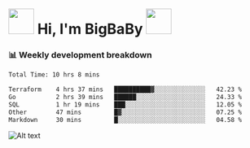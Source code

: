 <!-- Title -->
<h1>
    <img src="https://media.tenor.com/TlyRveJkgo4AAAAi/cloud-cloud-strife.gif" width="50"/>
    Hi, I'm BigBaBy
    <img src="https://media.tenor.com/TlyRveJkgo4AAAAi/cloud-cloud-strife.gif" width="50"/>
</h1>

<h3> 📊 Weekly development breakdown </h3>
<!-- waka-readme-stats -->

<!--START_SECTION:waka-->

```txt
Total Time: 10 hrs 8 mins

Terraform    4 hrs 37 mins   ██████████▓░░░░░░░░░░░░░░   42.23 %
Go           2 hrs 39 mins   ██████░░░░░░░░░░░░░░░░░░░   24.33 %
SQL          1 hr 19 mins    ███░░░░░░░░░░░░░░░░░░░░░░   12.05 %
Other        47 mins         █▓░░░░░░░░░░░░░░░░░░░░░░░   07.25 %
Markdown     30 mins         █░░░░░░░░░░░░░░░░░░░░░░░░   04.58 %
```

<!--END_SECTION:waka-->

![Alt text](https://spotify-recently-played-readme.vercel.app/api?user=21b7yx6vkj66csord5swswvza&count=10&width=1000)
